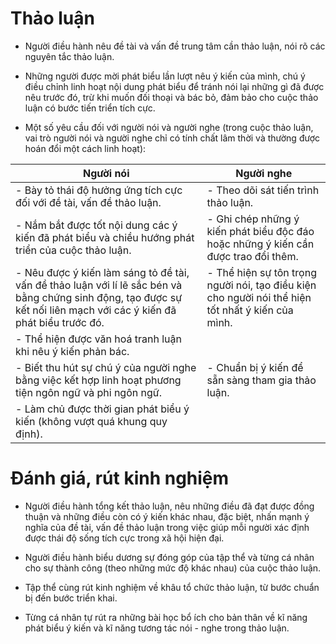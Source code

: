 # Thảo luận

- Người điều hành nêu đề tài và vấn đề trung tâm cần thảo luận, nói rõ các nguyên tắc thảo luận.

- Những người được mời phát biểu lần lượt nêu ý kiến của mình, chú ý điều chỉnh linh hoạt nội dung phát biểu để tránh nói lại những gì đã được nêu trước đó, trừ khi muốn đối thoại và bác bỏ, đảm bảo cho cuộc thảo luận có bước tiến triển tích cực.

- Một số yêu cầu đối với người nói và người nghe (trong cuộc thảo luận, vai trò người nói và người nghe chỉ có tính chất lâm thời và thường được hoán đổi một cách linh hoạt):

Người nói | Người nghe
--- | ---
- Bày tỏ thái độ hưởng ứng tích cực đối với đề tài, vấn đề thảo luận. | - Theo dõi sát tiến trình thảo luận.
- Nắm bắt được tốt nội dung các ý kiến đã phát biểu và chiều hướng phát triển của cuộc thảo luận. | - Ghi chép những ý kiến phát biểu độc đáo hoặc những ý kiến cần được trao đổi thêm.
- Nêu được ý kiến làm sáng tỏ đề tài, vấn đề thảo luận với lí lẽ sắc bén và bằng chứng sinh động, tạo được sự kết nối liên mạch với các ý kiến đã phát biểu trước đó. | - Thể hiện sự tôn trọng người nói, tạo điều kiện cho người nói thể hiện tốt nhất ý kiến của mình.
- Thể hiện được văn hoá tranh luận khi nêu ý kiến phản bác. | 
- Biết thu hút sự chú ý của người nghe bằng việc kết hợp linh hoạt phương tiện ngôn ngữ và phi ngôn ngữ. | - Chuẩn bị ý kiến để sẵn sàng tham gia thảo luận.
- Làm chủ được thời gian phát biểu ý kiến (không vượt quá khung quy định). |

# Đánh giá, rút kinh nghiệm

- Người điều hành tổng kết thảo luận, nêu những điều đã đạt được đồng thuận và những điều còn có ý kiến khác nhau, đặc biệt, nhấn mạnh ý nghĩa của đề tài, vấn đề thảo luận trong việc giúp mỗi người xác định được thái độ sống tích cực trong xã hội hiện đại.

- Người điều hành biểu dương sự đóng góp của tập thể và từng cá nhân cho sự thành công (theo những mức độ khác nhau) của cuộc thảo luận.

- Tập thể cùng rút kinh nghiệm về khâu tổ chức thảo luận, từ bước chuẩn bị đến bước triển khai.

- Từng cá nhân tự rút ra những bài học bổ ích cho bản thân về kĩ năng phát biểu ý kiến và kĩ năng tương tác nói - nghe trong thảo luận.